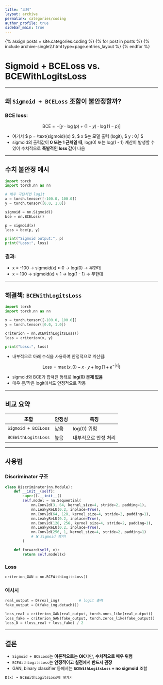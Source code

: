```yaml
---
title: "코딩"
layout: archive
permalink: categories/coding
author_profile: true
sidebar_main: true
---
```


{% assign posts = site.categories.coding %}
{% for post in posts %} {% include archive-single2.html type=page.entries_layout %} {% endfor %}


#  Sigmoid + BCELoss vs. BCEWithLogitsLoss

---

## 왜 `Sigmoid + BCELoss` 조합이 불안정할까?

### BCE loss:

$$
\text{BCE} = - [ y \cdot \log(p) + (1 - y) \cdot \log(1 - p) ]
$$

- 여기서 $ p = \text{sigmoid}(x) $, $ x $는 모델 출력 (logit), $ y  : 0,1 $
- sigmoid의 출력값이 **0 또는 1 근처일 때**, log(0) 또는 log(1 - 1) 계산이 발생할 수 있어 수치적으로 **폭발적인 loss 값**이 나옴

---

##  수치 불안정 예시

```python
import torch
import torch.nn as nn

# 매우 극단적인 logit 
x = torch.tensor([-100.0, 100.0])
y = torch.tensor([0.0, 1.0])

sigmoid = nn.Sigmoid()
bce = nn.BCELoss()

p = sigmoid(x)
loss = bce(p, y)

print("Sigmoid output:", p)
print("Loss:", loss)
```

### 결과:
- x = -100 → sigmoid(x) ≈ 0 → log(0) → 무한대
- x = 100 → sigmoid(x) ≈ 1 → log(1 - 1) → 무한대

---

## 해결책: `BCEWithLogitsLoss`

```python
import torch
import torch.nn as nn

x = torch.tensor([-100.0, 100.0])
y = torch.tensor([0.0, 1.0])

criterion = nn.BCEWithLogitsLoss()
loss = criterion(x, y)

print("Loss:", loss)
```

- 내부적으로 아래 수식을 사용하여 안정적으로 계산됨:

$$
\text{Loss} = \max(x, 0) - x \cdot y + \log(1 + e^{-|x|})
$$

- sigmoid와 BCE가 합쳐진 형태로 **log(0) 문제 없음**
- 매우 큰/작은 logit에서도 안정적으로 작동

---

##  비교 요약

| 조합 | 안정성 | 특징 |
|------|--------|------|
| `Sigmoid + BCELoss` |  낮음 | log(0) 위험 | 
| `BCEWithLogitsLoss` |  높음 | 내부적으로 안정 처리 |

---

## 사용법

###  Discriminator 구조

```python
class Discriminator(nn.Module):
    def __init__(self):
        super().__init__()
        self.model = nn.Sequential(
            nn.Conv2d(3, 64, kernel_size=4, stride=2, padding=1),
            nn.LeakyReLU(0.2, inplace=True),
            nn.Conv2d(64, 128, kernel_size=4, stride=2, padding=1),
            nn.LeakyReLU(0.2, inplace=True),
            nn.Conv2d(128, 256, kernel_size=4, stride=2, padding=1),
            nn.LeakyReLU(0.2, inplace=True),
            nn.Conv2d(256, 1, kernel_size=4, stride=2, padding=1)
            # ❌ Sigmoid 제거!
        )

    def forward(self, x):
        return self.model(x)
```

###  Loss

```python
criterion_GAN = nn.BCEWithLogitsLoss()
```

### 예시시

```python
real_output = D(real_img)         # logit 출력
fake_output = D(fake_img.detach())

loss_real = criterion_GAN(real_output, torch.ones_like(real_output))
loss_fake = criterion_GAN(fake_output, torch.zeros_like(fake_output))
loss_D = (loss_real + loss_fake) / 2
```

---

##  결론

- `Sigmoid + BCELoss`는 **이론적으로는 OK**지만, **수치적으로 매우 위험**
- `BCEWithLogitsLoss`는 **안정적이고 실전에서 반드시 권장**
- GAN, binary classifier 등에서는 **`BCEWithLogitsLoss` + no sigmoid** 조합

```python
D(x) → BCEWithLogitsLoss에 넣기기
```

